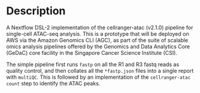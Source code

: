 # Description

A Nextflow DSL-2 implementation of the cellranger-atac (v2.1.0) pipeline for single-cell ATAC-seq analysis.
This is a prototype that will be deployed on AWS via the Amazon Genomics CLI (AGC), as part of the suite of
scalable omics analysis pipelines offered by the Genomics and Data Analytics Core (GeDaC) core facility in
the Singapore Cancer Science Institute (CSI). 

The simple pipeline first runs `fastp` on all the R1 and R3 fastq reads as quality control, and then collates
all the `*fastp.json` files into a single report with `multiQC`. This is followed by an implementation of the
`cellranger-atac count` step to identify the ATAC peaks.


